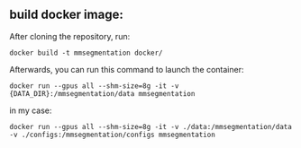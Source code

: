 ## build docker image:
After cloning the repository, run:

```
docker build -t mmsegmentation docker/
```

Afterwards, you can run this command to launch the container:

```
docker run --gpus all --shm-size=8g -it -v {DATA_DIR}:/mmsegmentation/data mmsegmentation
```

in my case:
```
docker run --gpus all --shm-size=8g -it -v ./data:/mmsegmentation/data -v ./configs:/mmsegmentation/configs mmsegmentation
```
